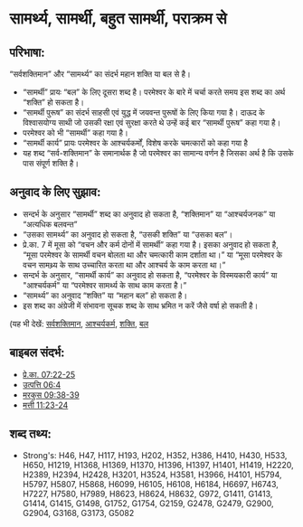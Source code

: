 # सामर्थ्य, सामर्थी, बहुत सामर्थी, पराक्रम से #

## परिभाषा: ##

“सर्वशक्तिमान” और “सामर्थ्य” का संदर्भ महान शक्ति या बल से है।

* “सामर्थी” प्रायः “बल” के लिए दूसरा शब्द है। परमेश्वर के बारे में चर्चा करते समय इस शब्द का अर्थ “शक्ति” हो सकता है।
* “सामर्थी पुरूष” का संदर्भ साहसी एवं युद्ध में जयवन्त पुरूषों के लिए किया गया है। दाऊद के विश्वासयोग्य साथी जो उसकी रक्षा एवं सुरक्षा करते थे उन्हें कई बार “सामर्थी पुरूष” कहा गया है।
* परमेश्वर को भी “सामर्थी” कहा गया है।
* “सामर्थी कार्य” प्रायः परमेश्वर के आश्चर्यकर्मों, विशेष करके चमत्कारों को कहा गया है
* यह शब्द “सर्व-शक्तिमान” के समानार्थक है जो परमेश्वर का सामान्य वर्णन है जिसका अर्थ है कि उसके पास संपूर्ण शक्ति है।

## अनुवाद के लिए सुझाव: ##

* सन्दर्भ के अनुसार “सामर्थी” शब्द का अनुवाद हो सकता है, “शक्तिमान” या “आश्चर्यजनक” या “अत्यधिक बलवन्त”
* “उसका सामर्थ्य” का अनुवाद हो सकता है, “उसकी शक्ति” या “उसका बल”।
* प्रे.का. 7 में मूसा को “वचन और कर्म दोनों में सामर्थी” कहा गया है। इसका अनुवाद हो सकता है, “मूसा परमेश्वर के सामर्थी वचन बोलता था और चमत्कारी काम दर्शाता था।” या “मूसा परमेश्वर के वचन सामथ्र्य के साथ उच्चारित करता था और आश्चर्य के काम करता था।”
* सन्दर्भ के अनुसार, “सामर्थी कार्य” का अनुवाद हो सकता है, “परमेश्वर के विस्मयकारी कार्य” या "आश्चर्यकर्म" या “परमेश्वर सामर्थ्य के साथ काम करता है।”
* “सामर्थ्य” का अनुवाद “शक्ति” या “महान बल” हो सकता है।
* इस शब्द का अंग्रेजी में संभावना सूचक शब्द के साथ भ्रमित न करें जैसे वर्षा हो सकती है।

(यह भी देखें: [सर्वशक्तिमान](../kt/almighty.md), [आश्चर्यकर्म](../kt/miracle.md), [शक्ति](../kt/power.md), [बल](../other/strength.md)

## बाइबल संदर्भ: ##

* [प्रे.का. 07:22-25](rc://hi/tn/help/act/07/22)
* [उत्पत्ति 06:4](rc://hi/tn/help/gen/06/04)
* [मरकुस 09:38-39](rc://hi/tn/help/mrk/09/38)
* [मत्ती 11:23-24](rc://hi/tn/help/mat/11/23)

## शब्द तथ्य: ##

* Strong's: H46, H47, H117, H193, H202, H352, H386, H410, H430, H533, H650, H1219, H1368, H1369, H1370, H1396, H1397, H1401, H1419, H2220, H2389, H2394, H2428, H3201, H3524, H3581, H3966, H4101, H5794, H5797, H5807, H5868, H6099, H6105, H6108, H6184, H6697, H6743, H7227, H7580, H7989, H8623, H8624, H8632, G972, G1411, G1413, G1414, G1415, G1498, G1752, G1754, G2159, G2478, G2479, G2900, G2904, G3168, G3173, G5082

